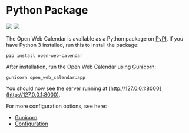 # Python Package

![](https://img.shields.io/pypi/v/open-web-calendar.svg) ![](https://img.shields.io/pypi/pyversions/open-web-calendar.svg)

The Open Web Calendar is available as a Python package on [PyPI](https://pypi.org/project/open-web-calendar/).
If you have Python 3 installed, run this to install the package:

```shell
pip install open-web-calendar
```

After installation, run the Open Web Calendar using [Gunicorn](https://pypi.org/project/gunicorn/):

```shell
gunicorn open_web_calendar:app
```

You should now see the server running at [http://127.0.0.1:8000](http://127.0.0.1:8000).

For more configuration options, see here:

- [Gunicorn](https://pypi.org/project/gunicorn/)
- [Configuration](../configure)
